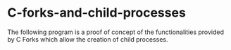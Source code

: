 # C-forks-and-child-processes
The following program is a proof of concept of the functionalities provided by C Forks which allow the creation of child processes.

